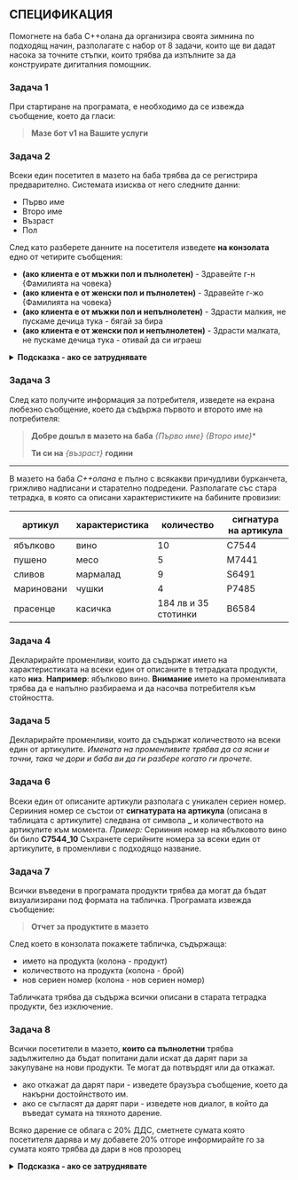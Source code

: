 ## СПЕЦИФИКАЦИЯ

Помогнете на баба C++олана да организира своята зимнина по подходящ начин, разполагате с набор от 8 задачи, които ще ви дадат насока за точните стъпки, които трябва да изпълните за да конструирате дигиталния помощник.

### **Задача 1**
При стартиране на програмата, е необходимо да се извежда съобщение, което да гласи:
> **Мазе бот v1 на Вашите услуги**



### **Задача 2**
Всеки един посетител в мазето на баба трябва да се регистрира предварително. Системата изисква от него следните данни:
- Първо име
- Второ име
- Възраст
- Пол

След като разберете данните на посетителя изведете **на конзолата** едно от четирите съобщения:
- **(ако клиента е от мъжки пол и пълнолетен)**    - Здравейте г-н  {Фамилията на човека}
- **(ако клиента е от женски пол и пълнолетен)**   - Здравейте г-жо {Фамилията на човека}
- **(ако клиента е от мъжки пол и непълнолетен)**  - Здрасти малкия, не пускаме дечица тука - бягай за бира
- **(ако клиента е от женски пол и непълнолетен)** - Здрасти малката, не пускаме дечица тука - отивай да си играеш

<details>
  <summary><strong>Подсказка - ако се затруднявате</strong></summary>
  
  - Ползвайте функцията **prompt()** за да получите информация за клиента
  - Ползвайте функцията **console.log()** за да изведете информация на конзолата.
</details>


### **Задача 3**
След като получите информация за потребителя, изведете на екрана любезно съобщение, което да съдържа първото и второто име на потребителя: 
> **Добре дошъл в мазето на баба** *{Първо име}* *{Второ име}**
> 
> **Ти си на** *{възраст}* **години**

---

В мазето на баба *C++олана* е пълно с всякакви причудливи бурканчета, грижливо надписани и старателно подредени. Разполагате със стара тетрадка, в която са описани характеристиките на бабините провизии:

| артикул       | характеристика    |количество             |сигнатура на артикула  |
|---            |---                |---                    |---                    |
| ябълково      | вино              |10                     |C7544                  |
| пушено        | месо              |5                      |M7441                  |
| сливов        | мармалад          |9                      |S6491                  |
| мариновани    | чушки             |4                      |P7485                  |
| прасенце      | касичка           |184 лв и 35 стотинки   |B6584                  |

### **Задача 4**
Декларирайте променливи, които да съдържат името на характеристиката на всеки един от описаните в тетрадката продукти, като **низ**.
**Например**: ябълково вино.
**Внимание** името на променливата трябва да е напълно разбираема и да насочва потребителя към стойността. 

### **Задача 5**
Декларирайте променливи, които да съдържат количеството на всеки един от артикулите. 
*Имената на променливите трябва да са ясни и точни, така че дори и баба ви да ги разбере когато ги прочете.*

### **Задача 6**
Всеки един от описаните артикули разполага с уникален сериен номер. Серииния номер се състои от **сигнатурата на артикула** (описана в таблицата с артикулите) следвана от символа **_** и количеството на артикулите към момента.
*Пример:* Серииния номер на ябълковото вино би било **C7544_10**
Съхранете серийните номера за всеки един от артикулите, в променливи с подходящо название. 

### **Задача 7**
Всички въведени в програмата продукти трябва да могат да бъдат визуализирани под формата на табличка. 
Програмата извежда съобщение: 
> **Отчет за продуктите в мазето**
> 
След което в конзолата покажете табличка, съдържаща:
- името на продукта (колона - продукт)
- количеството на продукта (колона - брой)
- нов сериен номер (колона - нов сериен номер)

Табличката трябва да съдържа всички описани в старата тетрадка продукти, без изключение. 


### **Задача 8**
Всички посетители в мазето, **които са пълнолетни** трябва задължително да бъдат попитани дали искат да дарят пари за закупуване на нови продукти. Те могат да потвърдят или да откажат. 
- ако откажат да дарят пари - изведете  браузъра съобщение, което да накърни достойнството им. 
- ако се съгласят да дарят пари - изведете нов диалог, в който да въведат сумата на тяхното дарение.

Всяко дарение се облага с 20% ДДС, сметнете сумата която посетителя дарява и му добавете 20% отгоре информирайте го за сумата която трябва да дари в нов прозорец 

<details>
  <summary><strong>Подсказка - ако се затруднявате</strong></summary>
  
  - Тук имаме два момента - първо трябва да ползваме функцията **prompt**  за да получим информация за избора на клиента
  - Ползвайте **IF / ELSE** за да прецените какво ще правите в последствие
  - Ако клиента избере да дари сума, ще трябва да получите информация от него за първоначалната сума след което да, извършите математическа операция включваща умножение и да визуализирате резултата с помоща на **alert**
</details>
